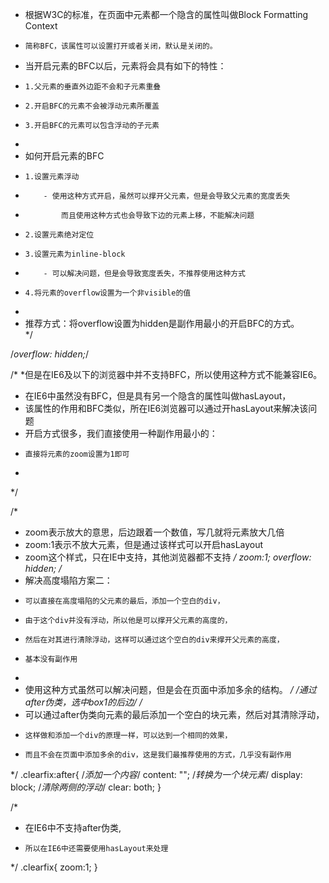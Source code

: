  * 根据W3C的标准，在页面中元素都一个隐含的属性叫做Block Formatting Context
 *     简称BFC，该属性可以设置打开或者关闭，默认是关闭的。
 * 当开启元素的BFC以后，元素将会具有如下的特性：
 *     1.父元素的垂直外边距不会和子元素重叠    
 *     2.开启BFC的元素不会被浮动元素所覆盖
 *     3.开启BFC的元素可以包含浮动的子元素
 * 
 * 如何开启元素的BFC
 *     1.设置元素浮动
 *         - 使用这种方式开启，虽然可以撑开父元素，但是会导致父元素的宽度丢失
 *             而且使用这种方式也会导致下边的元素上移，不能解决问题
 *     2.设置元素绝对定位
 *     3.设置元素为inline-block
 *         - 可以解决问题，但是会导致宽度丢失，不推荐使用这种方式
 *     4.将元素的overflow设置为一个非visible的值
 *     
 * 推荐方式：将overflow设置为hidden是副作用最小的开启BFC的方式。    
 */

/*overflow: hidden;*/

/*
 *但是在IE6及以下的浏览器中并不支持BFC，所以使用这种方式不能兼容IE6。
 * 在IE6中虽然没有BFC，但是具有另一个隐含的属性叫做hasLayout，
 * 该属性的作用和BFC类似，所在IE6浏览器可以通过开hasLayout来解决该问题
 * 开启方式很多，我们直接使用一种副作用最小的：
 *     直接将元素的zoom设置为1即可
 * 
 */

/*
 * zoom表示放大的意思，后边跟着一个数值，写几就将元素放大几倍
 * zoom:1表示不放大元素，但是通过该样式可以开启hasLayout
 * zoom这个样式，只在IE中支持，其他浏览器都不支持
 */
zoom:1;
overflow: hidden;
/*
* 解决高度塌陷方案二：
*     可以直接在高度塌陷的父元素的最后，添加一个空白的div，
*     由于这个div并没有浮动，所以他是可以撑开父元素的高度的，
*     然后在对其进行清除浮动，这样可以通过这个空白的div来撑开父元素的高度，
*     基本没有副作用
* 
* 使用这种方式虽然可以解决问题，但是会在页面中添加多余的结构。
*/
/*通过after伪类，选中box1的后边*/
/*
* 可以通过after伪类向元素的最后添加一个空白的块元素，然后对其清除浮动，
*     这样做和添加一个div的原理一样，可以达到一个相同的效果，
*     而且不会在页面中添加多余的div，这是我们最推荐使用的方式，几乎没有副作用
*/
.clearfix:after{
/*添加一个内容*/
content: "";
/*转换为一个块元素*/
display: block;
/*清除两侧的浮动*/
clear: both;
}

/*
* 在IE6中不支持after伪类,
*     所以在IE6中还需要使用hasLayout来处理
*/
.clearfix{
zoom:1;
}
